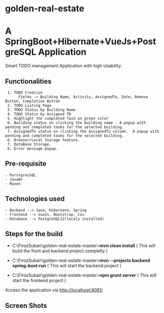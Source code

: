 # golden-real-estate
# A SpringBoot+Hibernate+VueJs+PostgreSQL Application
 Smart TODO management Application with high Usability.
 ## Functionalities 
     1. TODO Creation 
          Fields -> Building Name, Activity, AssignedTo, Date, Remove Button, Completion Button
     2. TODO Listing Page
     3. TODO Status by Building Name
     4. TODO Status by Assigend TO
     5. Highlight the completed Task on green color
     6. Building status on clicking the building name . A popup with pending and completed tasks for the selected building.
     7. AssignedTo status on clicking the AssignedTo column.  A popup with pending and completed tasks for the selected building.
     6. Browser/Local Storage feature.
     7. DataBase Storage.
     8. Error message popup.
 
## Pre-requisite
    - PorstgresSQL
    - Java8+
    - Maven
    
## Technologies used 
    - Backend --> Java, Hibernate, Spring
    - Frontend --> VueJs, Bootstrap, Css
    - Database --> PostgreSQL12(localy installed)

## Steps for the build
   - C:\FirozSubair\golden-real-estate-master>**mvn clean install**
    ( This will build the front and backend project completly )

   - C:\FirozSubair\golden-real-estate-master>**mvn --projects backend spring-boot:run**
    ( This will start the backend project )
   
   - C:\FirozSubair\golden-real-estate-master>**npm grunt server**
    ( This will start the frontend project )
    
Access the application via  <http://localhost:8081/>

## Screen Shots
    
